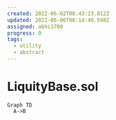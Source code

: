 ```yaml
---
created: 2022-06-02T08:43:23.812Z
updated: 2022-06-06T08:14:40.598Z
assigned: abhi3700
progress: 0
tags:
  - utility
  - abstract
---
```


# LiquityBase.sol

```mermaid
Graph TD
  A->B

```
